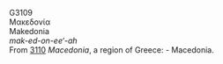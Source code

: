 G3109  
Μακεδονία  
Makedonia  
*mak-ed-on-ee‘-ah*  
From [3110](g3110) *Macedonia*, a region of Greece: - Macedonia.  
